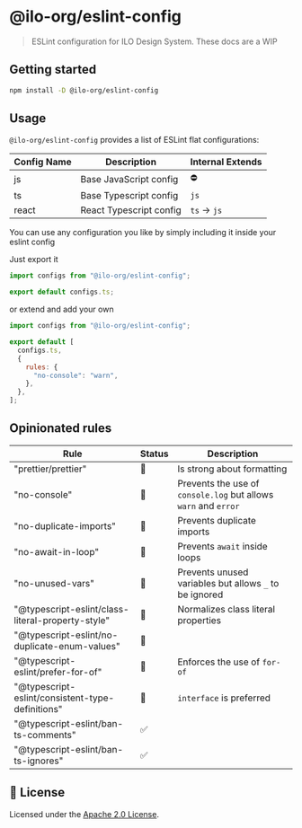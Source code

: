 # @ilo-org/eslint-config

> ESLint configuration for ILO Design System. These docs are a WIP

## Getting started

```bash
npm install -D @ilo-org/eslint-config
```

## Usage

`@ilo-org/eslint-config` provides a list of ESLint flat configurations:

| Config Name | Description             | Internal Extends |
| ----------- | ----------------------- | ---------------- |
| js          | Base JavaScript config  | ⛔               |
| ts          | Base Typescript config  | `js`             |
| react       | React Typescript config | `ts` -> `js`     |

You can use any configuration you like by simply including it inside your eslint config

Just export it

```js
import configs from "@ilo-org/eslint-config";

export default configs.ts;
```

or extend and add your own

```js
import configs from "@ilo-org/eslint-config";

export default [
  configs.ts,
  {
    rules: {
      "no-console": "warn",
    },
  },
];
```

## Opinionated rules

| Rule                                              | Status | Description                                                     |
| ------------------------------------------------- | ------ | --------------------------------------------------------------- |
| "prettier/prettier"                               | 🚨     | Is strong about formatting                                      |
| "no-console"                                      | 🚧     | Prevents the use of `console.log` but allows `warn` and `error` |
| "no-duplicate-imports"                            | 🚧     | Prevents duplicate imports                                      |
| "no-await-in-loop"                                | 🚧     | Prevents `await` inside loops                                   |
| "no-unused-vars"                                  | 🚧     | Prevents unused variables but allows `_` to be ignored          |
| "@typescript-eslint/class-literal-property-style" | 🚧     | Normalizes class literal properties                             |
| "@typescript-eslint/no-duplicate-enum-values"     | 🚧     |                                                                 |
| "@typescript-eslint/prefer-for-of"                | 🚧     | Enforces the use of `for-of`                                    |
| "@typescript-eslint/consistent-type-definitions"  | 🚧     | `interface` is preferred                                        |
| "@typescript-eslint/ban-ts-comments"              | ✅     |                                                                 |
| "@typescript-eslint/ban-ts-ignores"               | ✅     |                                                                 |

## 📝 License

Licensed under the [Apache 2.0 License](/LICENSE).
